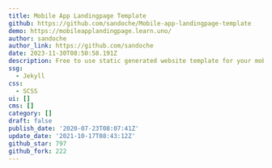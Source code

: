 ```yaml
---
title: Mobile App Landingpage Template
github: https://github.com/sandoche/Mobile-app-landingpage-template
demo: https://mobileapplandingpage.learn.uno/
author: sandoche
author_link: https://github.com/sandoche
date: 2023-11-30T08:50:58.191Z
description: Free to use static generated website template for your mobile app
ssg:
  - Jekyll
css:
  - SCSS
ui: []
cms: []
category: []
draft: false
publish_date: '2020-07-23T08:07:41Z'
update_date: '2021-10-17T08:43:12Z'
github_star: 797
github_fork: 222
---
```

